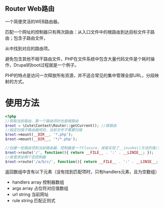 
## Router  Web路由

一个简便灵活的WEB路由器。

匹配一个网址的控制器只有两次路由：从入口文件中的根路由到达目标文件子路由；包含子路由文件，

从中找到对应的路由项。

避免包含其他不相干路由文件，PHP在文件系统中包含大量代码文件是个耗时操作，Drupal的boot过程就是一个例子。

PHP的特点是访问一次释放所有资源，并不适合常见的集中管理全部URL，分段映射的方式。


# 使用方法

```php
<?php
//获取当前路由，第一个路由同时也是根路由
$root = \Cute\Context\Router::getCurrent(); //根路由
//指定扫描子路由器规则，当前文件不需要扫描
$root->mount(__DIR__, '*.php');
$root->mount(__DIR__, '*/*.php');

//创建一些路由项到当前路由器，控制器是一个Closure，或者实现了__invoke()方法的类/对象
$root->route('/', function(){ return __FILE__ . ':' . __LINIE__; });
//故意添加两个空控制器
$root->route('/a/b/c/', function(){ return __FILE__ . ':' . __LINIE__; }, null, null);
```

返回数组中含有以下元素（没有找到匹配项时，只有handlers元素，且为空数组）

* handlers array 控制器数组
* args array 占位符对应值数组
* url string 当前网址
* rule string 匹配正则式
